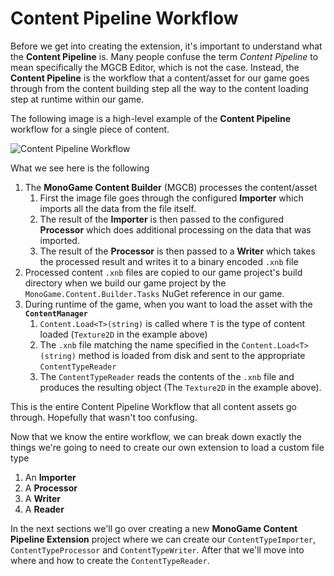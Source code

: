 # Content Pipeline Workflow

Before we get into creating the extension, it's important to understand what the **Content Pipeline** is.  Many people confuse the term *Content Pipeline* to mean specifically the MGCB Editor, which is not the case.  Instead, the **Content Pipeline** is the workflow that a content/asset for our game goes through from the content building step all the way to the content loading step at runtime within our game.

The following image is a high-level example of the **Content Pipeline** workflow for a single piece of content.

![Content Pipeline Workflow](~/images/tutorials/monogame-tutorials/content-pipeline-extension/content-pipeline-workflow.png)



What we see here is the following
1. The **MonoGame Content Builder** (MGCB) processes the content/asset
    1. First the image file goes through the configured **Importer** which imports all the data from the file itself.
    2. The result of the **Importer** is then passed to the configured **Processor** which does additional processing on the data that was imported.
    3. The result of the **Processor** is then passed to a **Writer** which takes the processed result and writes it to a binary encoded `.xnb` file
2. Processed content `.xnb` files are copied to our game project's build directory when we build our game project by the `MonoGame.Content.Builder.Tasks` NuGet reference in our game.
3. During runtime of the game, when you want to load the asset with the **`ContentManager`**
    1. `Content.Load<T>(string)` is called where `T` is the type of content loaded (`Texture2D` in the example above)
    2. The `.xnb` file matching the name specified in the `Content.Load<T>(string)` method is loaded from disk and sent to the appropriate `ContentTypeReader`
    3. The `ContentTypeReader` reads the contents of the `.xnb` file and produces the resulting object (The `Texture2D` in the example above).

This is the entire Content Pipeline Workflow that all content assets go through.  Hopefully that wasn't too confusing.

Now that we know the entire workflow, we can break down exactly the things we're going to need to create our own extension to load a custom file type

1. An **Importer**
2. A **Processor**
3. A **Writer**
4. A **Reader**

In the next sections we'll go over creating a new **MonoGame Content Pipeline Extension** project where we can create our `ContentTypeImporter`, `ContentTypeProcessor` and `ContentTypeWriter`.  After that we'll move into where and how to create the `ContentTypeReader`.